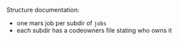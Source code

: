 Structure documentation:

- one mars job per subdir of `jobs`
- each subdir has a codeowners file stating who owns it

